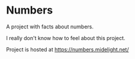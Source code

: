 # Numbers
A project with facts about numbers.

I really don't know how to feel about this project.

Project is hosted at
https://numbers.midelight.net/
